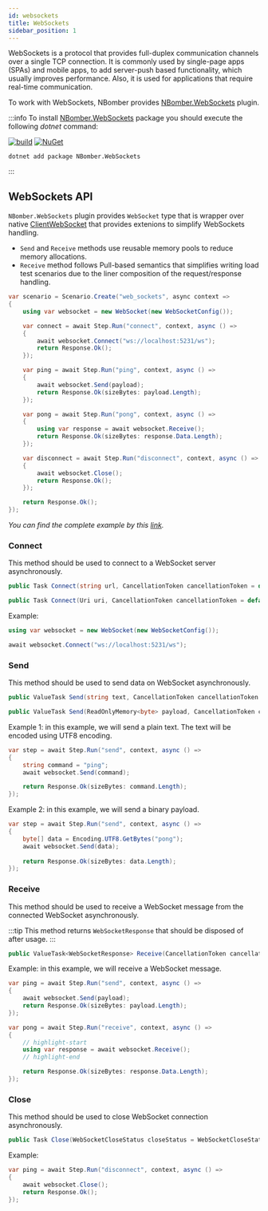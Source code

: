 ```yaml
---
id: websockets
title: WebSockets
sidebar_position: 1
---
```


WebSockets is a protocol that provides full-duplex communication channels over a single TCP connection. It is commonly used by single-page apps (SPAs) and mobile apps, to add server-push based functionality, which usually improves performance. Also, it is used for applications that require real-time communication.

To work with WebSockets, NBomber provides [NBomber.WebSockets](https://github.com/PragmaticFlow/NBomber.WebSockets) plugin. 

:::info
To install [NBomber.WebSockets](https://www.nuget.org/packages/nbomber.websockets/) package you should execute the following *dotnet* command:

[![build](https://github.com/PragmaticFlow/NBomber.WebSockets/actions/workflows/build.yml/badge.svg)](https://github.com/PragmaticFlow/NBomber.WebSockets)
[![NuGet](https://img.shields.io/nuget/v/nbomber.websockets.svg)](https://www.nuget.org/packages/nbomber.websockets/)

```code
dotnet add package NBomber.WebSockets
```
:::

## WebSockets API

`NBomber.WebSockets` plugin provides `WebSocket` type that is wrapper over native [ClientWebSocket](https://learn.microsoft.com/en-us/dotnet/api/system.net.websockets.clientwebsocket?view=net-8.0) that provides extenions to simplify WebSockets handling.

- `Send` and `Receive` methods use reusable memory pools to reduce memory allocations.
- `Receive` method follows Pull-based semantics that simplifies writing load test scenarios due to the liner composition of the request/response handling.

```csharp
var scenario = Scenario.Create("web_sockets", async context =>
{    
    using var websocket = new WebSocket(new WebSocketConfig());    

    var connect = await Step.Run("connect", context, async () =>
    {        
        await websocket.Connect("ws://localhost:5231/ws");     
        return Response.Ok();
    });

    var ping = await Step.Run("ping", context, async () =>
    {        
        await websocket.Send(payload);     
        return Response.Ok(sizeBytes: payload.Length);
    });

    var pong = await Step.Run("pong", context, async () =>
    {        
        using var response = await websocket.Receive();        
        return Response.Ok(sizeBytes: response.Data.Length);
    });

    var disconnect = await Step.Run("disconnect", context, async () =>
    {        
        await websocket.Close();        
        return Response.Ok();
    });

    return Response.Ok();
});
```

*You can find the complete example by this [link](https://github.com/PragmaticFlow/NBomber/blob/dev/examples/Demo/WebSockets/PingPongWebSocketsTest.cs).*

### Connect

This method should be used to connect to a WebSocket server asynchronously.

```csharp
public Task Connect(string url, CancellationToken cancellationToken = default);

public Task Connect(Uri uri, CancellationToken cancellationToken = default);
```

Example:

```csharp
using var websocket = new WebSocket(new WebSocketConfig());

await websocket.Connect("ws://localhost:5231/ws");
```

### Send

This method should be used to send data on WebSocket asynchronously.

```csharp
public ValueTask Send(string text, CancellationToken cancellationToken = default);

public ValueTask Send(ReadOnlyMemory<byte> payload, CancellationToken cancellationToken = default);
```

Example 1: in this example, we will send a plain text. The text will be encoded using UTF8 encoding.

```csharp
var step = await Step.Run("send", context, async () =>
{
    string command = "ping";    
    await websocket.Send(command);

    return Response.Ok(sizeBytes: command.Length);
});
```

Example 2: in this example, we will send a binary payload.

```csharp
var step = await Step.Run("send", context, async () =>
{
    byte[] data = Encoding.UTF8.GetBytes("pong");
    await websocket.Send(data);
    
    return Response.Ok(sizeBytes: data.Length);
});
```

### Receive

This method should be used to receive a WebSocket message from the connected WebSocket asynchronously.

:::tip
This method returns `WebSocketResponse` that should be disposed of after usage.
:::

```csharp
public ValueTask<WebSocketResponse> Receive(CancellationToken cancellationToken = default);
```

Example: in this example, we will receive a WebSocket message.

```csharp
var ping = await Step.Run("send", context, async () =>
{
    await websocket.Send(payload);
    return Response.Ok(sizeBytes: payload.Length);
});

var pong = await Step.Run("receive", context, async () =>
{
    // highlight-start
    using var response = await websocket.Receive();    
    // highlight-end

    return Response.Ok(sizeBytes: response.Data.Length);
});
```

### Close

This method should be used to close WebSocket connection asynchronously.

```csharp
public Task Close(WebSocketCloseStatus closeStatus = WebSocketCloseStatus.NormalClosure, CancellationToken cancellationToken = default);
```

Example:

```csharp
var ping = await Step.Run("disconnect", context, async () =>
{
    await websocket.Close();
    return Response.Ok();
});
```
